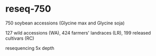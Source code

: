 # reseq-750

750 soybean accessions (Glycine max and Glycine soja)

127 wild accessions (WA), 424 farmers' landraces (LR), 199 released cultivars (RC)

resequencing 5x depth
